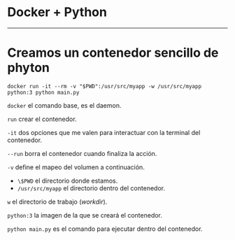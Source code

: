 # Docker + Python 
- - -
# Creamos un contenedor sencillo de phyton

```docker run -it --rm -v "$PWD":/usr/src/myapp -w /usr/src/myapp python:3 python main.py```
 
``docker`` el comando base, es el daemon.
 
``run`` crear el contenedor.

``-it`` dos opciones que me valen para interactuar con la terminal del contenedor.

``--run`` borra el contenedor cuando finaliza la acción. 

``-v`` define el mapeo del volumen a continuación. 
 
- ``\$PWD`` el directorio donde estamos.
- ``/usr/src/myapp`` el directorio dentro del contenedor.

``w`` el directorio de trabajo (_workdir_).

``python:3`` la imagen de la que se creará el contenedor.

``python main.py`` es el comando para ejecutar dentro del contenedor.